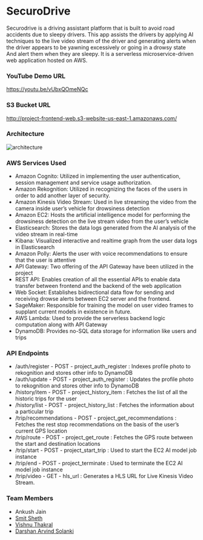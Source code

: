 # SecuroDrive
Securodrive is a driving assistant platform that is built to avoid road accidents due to sleepy drivers. This app assists the drivers by applying AI techniques to the live video stream of the driver and generating alerts when the driver appears to be yawning excessively or going in a drowsy state  And alert them when they are sleepy. It is a serverless microservice-driven web application hosted on AWS.

### YouTube Demo URL
https://youtu.be/vUbxQOmeNQc

### S3 Bucket URL
http://project-frontend-web.s3-website-us-east-1.amazonaws.com/

### Architecture
![architecture](https://user-images.githubusercontent.com/10784445/103189522-a07e7800-4892-11eb-8a93-869c92c98c79.png)

### AWS Services Used
-	Amazon Cognito: Utilized in implementing the user authentication, session management and service usage authorization.
-	Amazon Rekognition: Utilized in recognizing the faces of the  users in order to add another layer of security.
-	Amazon Kinesis Video Stream: Used in live streaming the video from the camera inside user’s vehicle for drowsiness detection
-	Amazon EC2: Hosts the artificial intelligence model for performing the drowsiness detection on the live stream video from the user’s vehicle
-	Elasticsearch: Stores the data logs generated from the AI analysis of the video stream in real-time
-	Kibana: Visualized interactive and realtime graph from the user data logs in Elasticsearch
-	Amazon Polly: Alerts the user with voice recommendations to ensure that the user is attentive
-	API Gateway: Two offering of the API Gateway have been utilized in the project
  -	REST API: Enables creation of all the essential APIs to enable data transfer between frontend and the backend of the web application
  -	Web Socket: Establishes bidirectional data flow for sending and receiving drowse alerts between EC2 server and the frontend.
-	SageMaker: Responsible for training the model on user video frames to supplant current models in existence in future.
-	AWS Lambda: Used to provide the serverless backend logic computation along with API Gateway
-	DynamoDB: Provides no-SQL data storage for information like users and trips

### API Endpoints
- /auth/register - POST - project_auth_register : Indexes profile photo to rekognition and stores other info to DynamoDB
- /auth/update - POST - project_auth_register : Updates the profile photo to rekognition and stores other info to DynamoDB
- /history/item - POST - project_history_item : Fetches the list of all the historic trips for the user
- /history/list - POST - project_history_list : Fetches the information about a particular trip
- /trip/recommendations - POST - project_get_recommendations : Fetches the rest stop recommendations on the basis of the user’s current GPS location
- /trip/route - POST - project_get_route : Fetches the GPS route between the start and destination locations
- /trip/start - POST - project_start_trip : Used to start the EC2 AI model job instance
- /trip/end - POST - project_terminate : Used to terminate the EC2 AI model job instance
- /trip/video - GET - hls_url : Generates a HLS URL for Live Kinesis Video Stream.

### Team Members
- Ankush Jain
- [Smit Sheth](https://github.com/SmitSheth)
- [Vishnu Thakral](https://github.com/vvthakral)
- [Darshan Arvind Solanki](https://github.com/Darshansol9)
